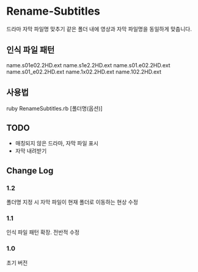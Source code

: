 Rename-Subtitles
================

드라마 자막 파일명 맞추기
같은 폴더 내에 영상과 자막 파일명을 동일하게 맞춥니다.

## 인식 파일 패턴
name.s01e02.2HD.ext
name.s1e2.2HD.ext
name.s01.e02.2HD.ext
name.s01_e02.2HD.ext
name.1x02.2HD.ext
name.102.2HD.ext

## 사용법
ruby RenameSubtitles.rb [폴더명(옵션)]

## TODO
- 매칭되지 않은 드라마, 자막 파일 표시
- 자막 내려받기

## Change Log
### 1.2
폴더명 지정 시 자막 파일이 현재 폴더로 이동하는 현상 수정

### 1.1
인식 파일 패턴 확장.
전반적 수정

### 1.0
초기 버전
